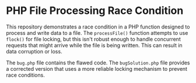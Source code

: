 # PHP File Processing Race Condition

This repository demonstrates a race condition in a PHP function designed to process and write data to a file.  The `processFile()` function attempts to use `flock()` for file locking, but this isn't robust enough to handle concurrent requests that might arrive while the file is being written.  This can result in data corruption or loss.

The `bug.php` file contains the flawed code.  The `bugSolution.php` file provides a corrected version that uses a more reliable locking mechanism to prevent race conditions.
